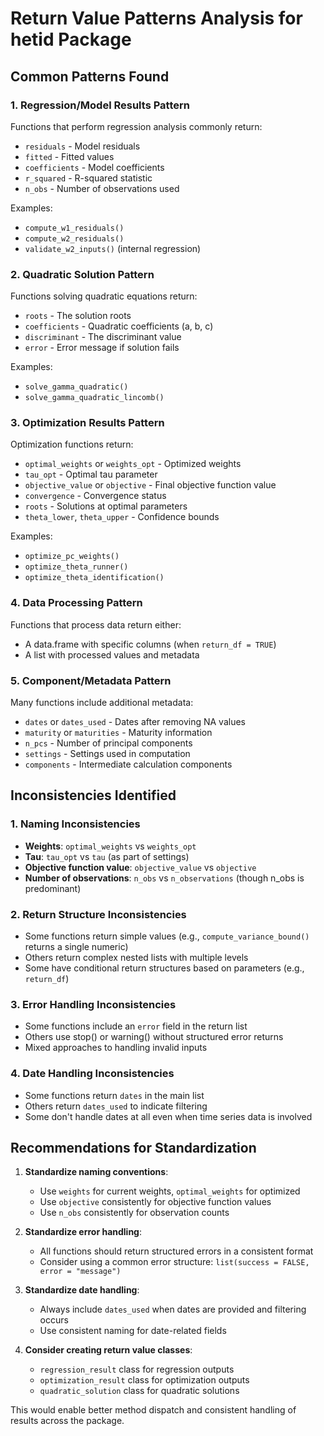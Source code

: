 # Return Value Patterns Analysis for hetid Package

## Common Patterns Found

### 1. Regression/Model Results Pattern
Functions that perform regression analysis commonly return:
- `residuals` - Model residuals
- `fitted` - Fitted values
- `coefficients` - Model coefficients
- `r_squared` - R-squared statistic
- `n_obs` - Number of observations used

Examples:
- `compute_w1_residuals()`
- `compute_w2_residuals()`
- `validate_w2_inputs()` (internal regression)

### 2. Quadratic Solution Pattern
Functions solving quadratic equations return:
- `roots` - The solution roots
- `coefficients` - Quadratic coefficients (a, b, c)
- `discriminant` - The discriminant value
- `error` - Error message if solution fails

Examples:
- `solve_gamma_quadratic()`
- `solve_gamma_quadratic_lincomb()`

### 3. Optimization Results Pattern
Optimization functions return:
- `optimal_weights` or `weights_opt` - Optimized weights
- `tau_opt` - Optimal tau parameter
- `objective_value` or `objective` - Final objective function value
- `convergence` - Convergence status
- `roots` - Solutions at optimal parameters
- `theta_lower`, `theta_upper` - Confidence bounds

Examples:
- `optimize_pc_weights()`
- `optimize_theta_runner()`
- `optimize_theta_identification()`

### 4. Data Processing Pattern
Functions that process data return either:
- A data.frame with specific columns (when `return_df = TRUE`)
- A list with processed values and metadata

### 5. Component/Metadata Pattern
Many functions include additional metadata:
- `dates` or `dates_used` - Dates after removing NA values
- `maturity` or `maturities` - Maturity information
- `n_pcs` - Number of principal components
- `settings` - Settings used in computation
- `components` - Intermediate calculation components

## Inconsistencies Identified

### 1. Naming Inconsistencies
- **Weights**: `optimal_weights` vs `weights_opt`
- **Tau**: `tau_opt` vs `tau` (as part of settings)
- **Objective function value**: `objective_value` vs `objective`
- **Number of observations**: `n_obs` vs `n_observations` (though n_obs is predominant)

### 2. Return Structure Inconsistencies
- Some functions return simple values (e.g., `compute_variance_bound()` returns a single numeric)
- Others return complex nested lists with multiple levels
- Some have conditional return structures based on parameters (e.g., `return_df`)

### 3. Error Handling Inconsistencies
- Some functions include an `error` field in the return list
- Others use stop() or warning() without structured error returns
- Mixed approaches to handling invalid inputs

### 4. Date Handling Inconsistencies
- Some functions return `dates` in the main list
- Others return `dates_used` to indicate filtering
- Some don't handle dates at all even when time series data is involved

## Recommendations for Standardization

1. **Standardize naming conventions**:
   - Use `weights` for current weights, `optimal_weights` for optimized
   - Use `objective` consistently for objective function values
   - Use `n_obs` consistently for observation counts

2. **Standardize error handling**:
   - All functions should return structured errors in a consistent format
   - Consider using a common error structure: `list(success = FALSE, error = "message")`

3. **Standardize date handling**:
   - Always include `dates_used` when dates are provided and filtering occurs
   - Use consistent naming for date-related fields

4. **Consider creating return value classes**:
   - `regression_result` class for regression outputs
   - `optimization_result` class for optimization outputs
   - `quadratic_solution` class for quadratic solutions

This would enable better method dispatch and consistent handling of results across the package.

